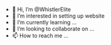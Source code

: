 - 👋 Hi, I’m @WhistlerElite
- 👀 I’m interested in setting up website
- 🌱 I’m currently learning ...
- 💞️ I’m looking to collaborate on ...
- 📫 How to reach me ...

<!---
WhistlerElite/WhistlerElite is a ✨ special ✨ repository because its `README.md` (this file) appears on your GitHub profile.
You can click the Preview link to take a look at your changes.
--->

